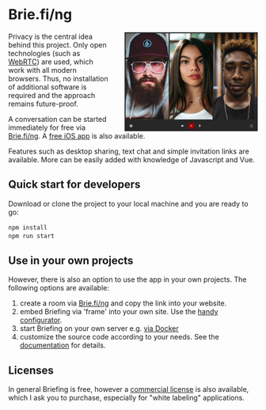 # Brie.fi/ng

<img src="public/sample.jpg" height="200" align="right" style="padding-left: 2rem;"> Privacy is the central idea behind this project. Only open technologies (such as [WebRTC](https://webrtc-security.github.io/)) are used, which work with all modern browsers. Thus, no installation of additional software is required and the approach remains future-proof.

A conversation can be started immediately for free via [Brie.fi/ng](https://brie.fi/ng). A [free iOS app](https://apps.apple.com/app/briefing-video-chat/id1510803601) is also available.

Features such as desktop sharing, text chat and simple invitation links are available. More can be easily added with knowledge of Javascript and Vue.

## Quick start for developers

Download or clone the project to your local machine and you are ready to go:

```sh
npm install
npm run start
```

## Use in your own projects

However, there is also an option to use the app in your own projects. The following options are available:

1. create a room via [Brie.fi/ng](https://brie.fi/ng) and copy the link into your website.
2. embed Briefing via 'frame' into your own site. Use the [handy configurator](https://brie.fi/ng/embed).
3. start Briefing on your own server e.g. [via Docker](docs/docker.md)
4. customize the source code according to your needs. See the [documentation](docs/README.md) for details.

## Licenses

In general Briefing is free, however a [commercial license](#commercial-license) is also available, which I ask you to purchase, especially for "white labeling" applications.
